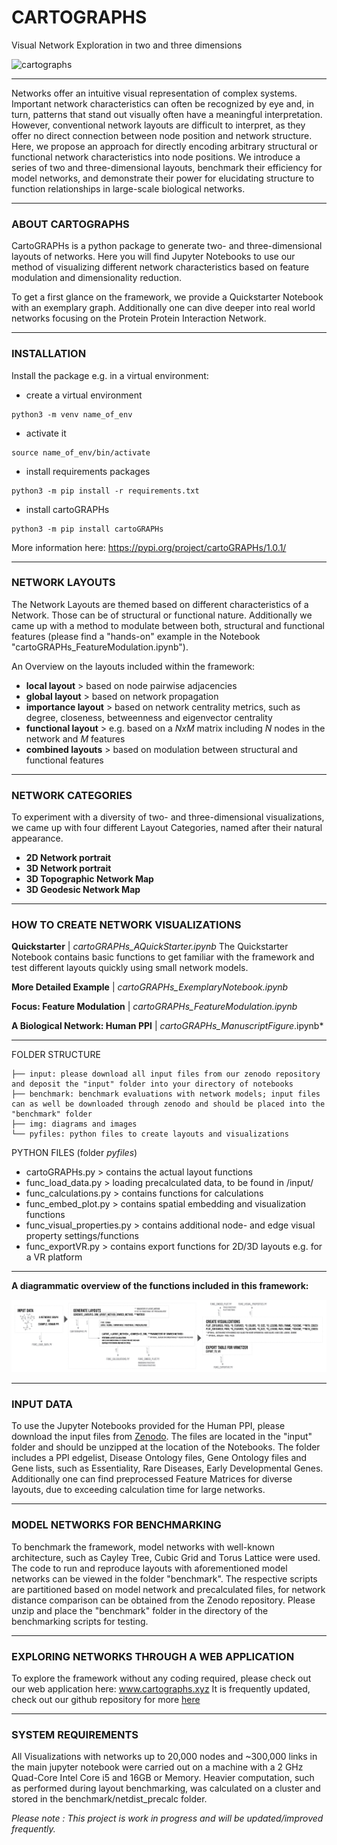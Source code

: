 # CARTOGRAPHS 
Visual Network Exploration in two and three dimensions


![cartographs](img/cartographs_img02.png)

---

Networks offer an intuitive visual representation of complex systems. Important network
characteristics can often be recognized by eye and, in turn, patterns that stand out
visually often have a meaningful interpretation. However, conventional network layouts
are difficult to interpret, as they offer no direct connection between node position and
network structure. Here, we propose an approach for directly encoding arbitrary
structural or functional network characteristics into node positions. We introduce a
series of two and three-dimensional layouts, benchmark their efficiency for model
networks, and demonstrate their power for elucidating structure to function 
relationships in large-scale biological networks.


---

### ABOUT CARTOGRAPHS

CartoGRAPHs is a python package to generate two- and three-dimensional layouts of networks. 
Here you will find Jupyter Notebooks to use our method of visualizing different network characteristics based on 
feature modulation and dimensionality reduction.

To get a first glance on the framework, we provide a Quickstarter Notebook with an exemplary graph. Additionally 
one can dive deeper into real world networks focusing on the Protein Protein Interaction Network.

---

### INSTALLATION

Install the package e.g. in a virtual environment: 

+ create a virtual environment 
```
python3 -m venv name_of_env
```

+ activate it 
```
source name_of_env/bin/activate 
```

+ install requirements packages
```
python3 -m pip install -r requirements.txt
```

+ install cartoGRAPHs 
```
python3 -m pip install cartoGRAPHs
```

More information here: https://pypi.org/project/cartoGRAPHs/1.0.1/

---

### NETWORK LAYOUTS

The Network Layouts are themed based on different characteristics of a Network. Those can be of structural or functional nature. Additionally we came up with a method to modulate between both, structural and functional features (please find a "hands-on" example in the Notebook "cartoGRAPHs_FeatureModulation.ipynb"). 

An Overview on the layouts included within the framework: 

+ **local layout** > based on node pairwise adjacencies
+ **global layout** > based on network propagation
+ **importance layout** > based on network centrality metrics, such as degree, closeness, betweenness and eigenvector centrality
+ **functional layout** > e.g. based on a *NxM* matrix including *N* nodes in the network and *M* features
+ **combined layouts** > based on modulation between structural and functional features

---

### NETWORK CATEGORIES

To experiment with a diversity of two- and three-dimensional visualizations, we 
came up with four different Layout Categories, named after their natural appearance.

+ **2D Network portrait**
+ **3D Network portrait**
+ **3D Topographic Network Map**
+ **3D Geodesic Network Map**

---

### HOW TO CREATE NETWORK VISUALIZATIONS

**Quickstarter** | *cartoGRAPHs_AQuickStarter.ipynb*
The Quickstarter Notebook contains basic functions to get familiar with the framework and 
test different layouts quickly using small network models. 

**More Detailed Example** | *cartoGRAPHs_ExemplaryNotebook.ipynb*

**Focus: Feature Modulation** | *cartoGRAPHs_FeatureModulation.ipynb*

**A Biological Network: Human PPI** | *cartoGRAPHs_ManuscriptFigure*.ipynb* 

---

FOLDER STRUCTURE 

```
├── input: please download all input files from our zenodo repository and deposit the "input" folder into your directory of notebooks
├── benchmark: benchmark evaluations with network models; input files can as well be downloaded through zenodo and should be placed into the "benchmark" folder 
├── img: diagrams and images
└── pyfiles: python files to create layouts and visualizations 
```

PYTHON FILES (folder *pyfiles*)

- cartoGRAPHs.py > contains the actual layout functions
- func_load_data.py > loading precalculated data, to be found in /input/
- func_calculations.py > contains functions for calculations 
- func_embed_plot.py > contains spatial embedding and visualization functions 
- func_visual_properties.py > contains additional node- and edge visual property settings/functions
- func_exportVR.py > contains export functions for 2D/3D layouts e.g. for a VR platform

---

**A diagrammatic overview of the functions included in this framework:** 

![cartographs](img/Codestructure_diagram.png)

---

### **INPUT DATA**

To use the Jupyter Notebooks provided for the Human PPI, please download the input files from [Zenodo](https://doi.org/10.5281/zenodo.5883000).
The files are located in the "input" folder and should be unzipped at the location of the Notebooks. 
The folder includes a PPI edgelist, Disease Ontology files, Gene Ontology files and Gene lists, 
such as Essentiality, Rare Diseases, Early Developmental Genes. 
Additionally one can find preprocessed Feature Matrices for diverse layouts, due to exceeding calculation time for large networks. 

---

### **MODEL NETWORKS FOR BENCHMARKING**

To benchmark the framework, model networks with well-known architecture, such as Cayley Tree, Cubic Grid and Torus Lattice were used.
The code to run and reproduce layouts with aforementioned model networks can be viewed in the folder "benchmark". The respective scripts are partitioned based on model network and precalculated files, for network distance comparison can be obtained from the Zenodo repository. Please unzip and place the "benchmark" folder in the directory of the benchmarking scripts for testing.

---

### **EXPLORING NETWORKS THROUGH A WEB APPLICATION**
To explore the framework without any coding required, please check out our web application here: www.cartographs.xyz
It is frequently updated, check out our github repository for more [here](https://github.com/menchelab/cartoGRAPHs_app)

---

### SYSTEM REQUIREMENTS
All Visualizations with networks up to 20,000 nodes and ~300,000 links in the main jupyter notebook were carried out on a machine with a 2 GHz Quad-Core Intel Core i5 and 16GB or Memory. 
Heavier computation, such as performed during layout benchmarking, was calculated on a cluster and stored in the benchmark/netdist_precalc folder. 

*Please note : This project is work in progress and will be updated/improved frequently.*

